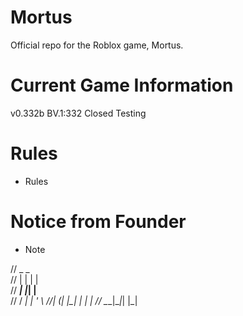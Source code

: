 # Mortus
Official repo for the Roblox game, Mortus.

# Current Game Information
v0.332b
BV.1:332
Closed Testing

# Rules
- Rules

# Notice from Founder
- Note


//      _   _     
//     | | | |    
//  ___| |_| |__  
// / __| __| '_ \ 
//| (__| |_| | | |
// \___|\__|_| |_|
                
                 
